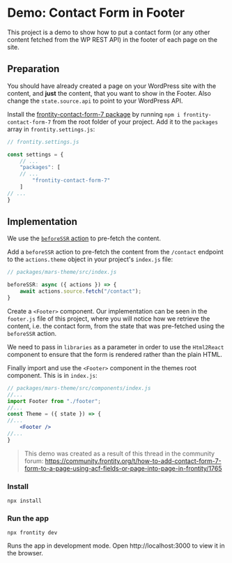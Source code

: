 # Demo: Contact Form in Footer

This project is a demo to show how to put a contact form (or any other content fetched from the WP REST API) in the footer of each page on the site.

## Preparation

You should have already created a page on your WordPress site with the content, and **just** the content, that you want to show in the Footer. Also change the `state.source.api` to point to your WordPress API.

Install the [frontity-contact-form-7 package](https://www.npmjs.com/package/frontity-contact-form-7) by running `npm i frontity-contact-form-7` from the root folder of your project. Add it to the `packages` array in `frontity.settings.js`:

```jsx
// frontity.settings.js

const settings = {
    // ...
    "packages": [
    // ...
        "frontity-contact-form-7"
    ]
// ...
}
```

## Implementation

We use the [`beforeSSR` action](https://docs.frontity.org/learning-frontity/actions#beforessr-server-only-__) to pre-fetch the content.

Add a `beforeSSR` action to pre-fetch the content from the `/contact` endpoint to the `actions.theme` object in your project's `index.js` file:

```jsx
// packages/mars-theme/src/index.js

beforeSSR: async ({ actions }) => {
    await actions.source.fetch("/contact");
}
```

Create a `<Footer>` component. Our implementation can be seen in the `footer.js` file of this project, where you will notice how we retrieve the content, i.e. the contact form, from the state that was pre-fetched using the `beforeSSR` action.

We need to pass in `libraries` as a parameter in order to use the `Html2React` component to ensure that the form is rendered rather than the plain HTML.

Finally import and use the `<Footer>` component in the themes root component. This is in `index.js`:

```jsx
// packages/mars-theme/src/components/index.js
//...
import Footer from "./footer";
//...
const Theme = ({ state }) => {
//...
    <Footer />
//...
}
```

> This demo was created as a result of this thread in the community forum: https://community.frontity.org/t/how-to-add-contact-form-7-form-to-a-page-using-acf-fields-or-page-into-page-in-frontity/1765

### Install

```
npx install
```

### Run the app

```
npx frontity dev
```

Runs the app in development mode. Open http://localhost:3000 to view it in the browser.
